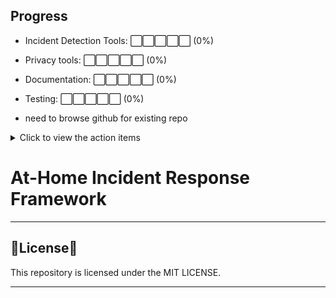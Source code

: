 ##  Progress
- Incident Detection Tools: ⬜⬜⬜⬜⬜ (0%)
- Privacy tools: ⬜⬜⬜⬜⬜ (0%)
- Documentation: ⬜⬜⬜⬜⬜ (0%)
- Testing: ⬜⬜⬜⬜⬜ (0%)

- need to browse github for existing repo

<details>
  <summary> Click to view the action items</summary>

  ![athomeIR](assets/athomeIR.png)

</details>

# At-Home Incident Response Framework 

---
## 📜License📜

This repository is licensed under the MIT LICENSE.

---
